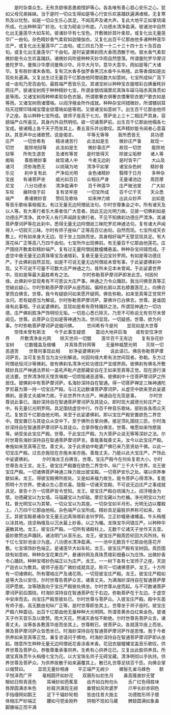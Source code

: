 <!-- { "loadSidebar": true } -->
　　是时杂类众生。无有贪欲嗔恚愚痴悭妒等心。各各唯有善心慈心安乐之心。犹如父母兄弟姊妹。当于是时一切众生得如是等心行安乐欢喜踊跃遍满诸根。无复寒热及以忧愁。如是一切众生乐心具足。不闻高声及诸大声。复此大地平正如掌琉璃所成。化出种种深广妙池。七宝为砌金沙布底。八功德水清净盈满。彼诸池中自然化出无量莲华大如车轮。彼诸妙华有七宝色。开敷微妙其叶柔软。或复化出无量莲华广一由旬。杂色精妙香气柔软如迦陵伽衣。又复化出百千亿那由他多诸种种莲华庄严。或复化出无量莲华广二由旬。或三四五乃至一十二十三十四十五十及百由旬。或复化出无量莲华广千由旬。是时娑婆佛刹雨大香雨洒散于地。彼水香气柔软微妙能令众生欢喜踊跃。诸微妙风吹彼种种天妙华雨自然堕落。所谓曼陀罗华摩诃曼陀罗华。曼殊沙华摩诃曼殊沙华。月华大月华。意华大意华。雨如是等广大诸华。复有胜妙诸末香雨。复有沉水香多伽罗香黑沉水香牛头栴檀。此等香烟如是出现处处遍满。又复出生过无量百千亿那由他阿僧祇数大如意树。七宝所成纵广高下或一由旬乃至百由旬。最胜端严悉皆乐见。其诸宝树以种种宝衣服缯彩白拂垂眊铃网庄严。彼诸宝树雨于种种精妙七宝。所谓金银琉璃摩尼真珠车磲马瑙赤真珠贯如是等雨。又诸宝树雨种种柔软杂色衣服。所谓歌奢衣俱奢衣憍奢耶衣歌尸歌衣如是等雨。又诸宝树雨诸璎珞。以阎浮檀金所作成就。种种杂宝间错微妙。所谓镮钏耳珰天冠臂印珠绳宝璎金锁璎珞如是等雨。又彼诸宝如意树下。出生百千亿那由他师子之座。各以种种七宝所成。彼师子座高于七刃。菩萨坐上三十二相庄严其身。容貌端严众所喜见。其身内外自然明彻。彼一切诸菩萨前。出生百千亿那由他榻各七宝成。彼诸榻上各千天子而坐其上。奏五音乐并出歌叹。其声精妙能令闻者心意喜跃。其音声中出诸歌赞。说是偈言。
　　平等无等等　　我所悉皆无
　　具功德庄严　　一切世希有
　　精进诸苦行　　此法如是生
　　微妙庄严事　　故现一切世
　　能除地狱等　　此法如是生
　　微妙事庄严　　故现一切世
　　能除地狱等　　所有生道苦
　　及诸有等苦　　是时皆得灭
　　除彼尘垢秽　　诸人等痴垢
　　善胜微妙事　　故现诸人中
　　今者无边刹　　是时皆平广
　　大山及诸河　　须弥海悉无
　　以琉璃为地　　清净平如掌
　　诸宝杂色树　　精妙普乐见
　　刹中复有此　　严净焰光明
　　金色诸精妙　　翳障于日月
　　多种杂宝座　　有诸菩萨坐
　　威光如百日　　众相庄严身
　　无量诸池边　　周匝摩尼宝
　　八分功德水　　清净盈满中
　　百千种莲华　　庄严陂池里
　　广大如车轮　　展转倍于前
　　复有坚牢座　　一切宝所成
　　百千亿千天　　天众悉端严
　　奏诸微妙音　　赞叹及歌咏
　　如来神力故　　出此众妙声
　　出如是等音乐歌咏事相偈法。有过无量无边阿僧祇法句。尔时世尊集会之中。所有诸天及以人等。有大乘行者乐大乘者信广大意者。因此无边光明力故。见彼一切佛刹如是功德庄严清净。其中天人有行声闻辟支佛行者。不见不知佛刹功德庄严清净。其诸菩萨摩诃萨等在此刹中。悉得无量无边阿僧祇三昧陀罗尼神通法句。复有诸大声闻得入一切寂灭三昧。尔时有师子座纵广正等高百亿由旬。自然而现。七宝所成天衣敷上。时有如来身大无边。现于坐上加趺而坐。其身相好端严无譬显现具足。有大莲花纵广正等高八万四千由旬。七宝所作出现佛前。有无量百千亿那由他莲花。庄严围绕开敷柔软精妙端严。复有过无量阿僧祇数幢幡悬盖。种种杂宝间错而成。于虚空中悬无量无边真珠等宝及诸缯彩。复悬无量无边宝铃罗网。有如是等功德庄严。于此佛刹自然显现。如是不可说无量无边阿僧祇未曾有事。于此娑婆佛刹中现。又不可说不可量不可数大庄严神通之力。昔所未见本未曾闻。于此娑婆世界中。现如是等最大最胜希有之法。
　　尔时弥勒菩萨摩诃萨即发此念。何因何缘。此佛刹中显现希有不可思议大庄严事。神通之力令众踊跃。我当问佛至真等正觉破此疑心。尔时弥勒菩萨摩诃萨从座而起。偏袒右肩以其右膝置莲花上。向佛合掌而白佛言。世尊。我今有疑欲问如来愿开疑网。佛告弥勒。如来至真等正觉常开汝问。若有疑惑当为解说。尔时弥勒菩萨摩诃萨。蒙佛许已白佛言。世尊。是谁因缘有此事相。于此娑婆佛刹。显现如是希有奇特踊跃之法。所谓现神通力一切功德。庄严佛刹胜净严饰明彻无垢。一切恶心悉已除灭。乃至不可称说无有穷尽未曾闻见。世尊。此菩萨众见如是等神通为法。世间显现。一切疑惑。世尊。欲为何事。尔时弥勒菩萨摩诃萨说偈问佛。
　　世间希有今是何　　显现如是大世尊
　　惊怪未曾有斯法　　今于此事生疑惑
　　震动大地并巨海　　或有安住净世界
　　开敷清净金光网　　除灭世间一切闇
　　莲华百千无有边　　复有杂花妙宝树
　　亿数幢盖及缯幡　　并真珠贯铃网等
　　无量种福慧光明　　灭除一切恶道苦
　　世尊何事现此相　　妙净娑婆佛刹中
　　说此语已。佛告弥勒菩萨摩诃萨言。汝可复坐吾当为汝分别解说。何因何缘大希有法世间现者。弥勒。东方过阿僧祇恒河沙等佛刹。彼有佛刹名清净光轮功德庄严宝缕界厕。彼佛刹有佛名开敷精妙具庄严神通法界轮一盖吼声毗卢遮那藏安自在王如来至真等正觉。现在游行演说法要。世界清净除灭悭贪嗔痴一切烦恼诸恶道等。彼佛刹中十住菩萨摩诃萨之所居住。彼佛刹中有菩萨摩诃萨。名海妙深持自在智通。得一切菩萨禅定三昧神通陀罗尼最为第一持一切宝庄严殿。与过无边数诸菩萨摩诃萨。从虚空中欲来至此娑婆佛刹。是善丈夫威神力故。于此世界作大庄严。神通自在先现是事。
　　尔时世尊说此事已。海妙深持自在智通菩萨摩诃萨及其徒众。即时现大威德光轮庄严之中。有无量亿光明罗网。具足围绕虚空中行。作百千种音乐歌咏。部别各各雨众天花。复放百千亿那由他光明。来至于此娑婆佛刹。即以宝庄严殿安置欲色二界空中。既安置已与其徒众从空中下。至于佛所合掌向佛。接足顶礼围绕三匝。尔时海妙深持自在智通菩萨摩诃萨与其徒众。合掌恭敬白佛言。世尊。唯愿如来怜愍我等。纳受坐此宝庄严殿。世尊。于此宝庄严殿。为大菩萨众说无等等深妙之法。尔时世尊告海妙深持自在智通菩萨摩诃萨言。善哉善哉善丈夫。汝今以此宝庄严殿。奉施如来至真等正觉。善丈夫。汝于此贤劫中毗婆尸佛已来乃至贤劫千佛。以此一切宝庄严殿。过去亦施现在亦施未来亦施。善哉丈夫。乃能以此大宝庄严。严饰此中娑婆佛刹。
　　尔时海龙王白佛言。世尊。宝庄严殿今在何处复若大小。尔时世尊告龙王言。龙王。彼宝庄严殿置在欲色二界空中。纵广三千大千世界。龙王彼宝庄严殿。一切诸佛菩萨神通三昧力故出彼宝殿。一切菩萨安乐之处。堪以供养奉献如来。龙王。得彼宝殿佛所居处。又是如来福力故生。能令菩萨心得清净。复能照明十方世界。使诸众生心意欢喜。隐翳一切诸天宫殿。不可说无边庄严之事成就具足。普告十方一切菩萨皆令觉知。龙王。彼宝庄严殿白琉璃为上。阎浮檀金为壁。功德藏宝以为女墙。马瑙藏宝以为却敌。摩尼宝藏以为栏楯。净光明宝以为栏柱。普光明宝以为其辇。一切众宝以为其座。一切杂宝如半月形。光明无边以覆殿上。八万四千亿那由他柱。杂色端严众宝所成。精妙具足最胜供养称可如来。龙王。其彼宝殿悬诸杂宝无量无边真珠缯彩金铃罗网。立正妙幢悬诸幡盖。牛头栴檀以涂其地。烧坚栴檀及以沉水最上妙香。以之为楯。龙珠宝华间错庄严。以种种华遍散其地。龙王。彼宝庄严殿。一切所有诸殿柱上。无数千亿诸天子坐作天五音。最妙歌赞出声踊跃。诸法明门从音乐出。龙王。彼宝庄严殿周匝轮回大风所持。有千亿七宝妙池金沙为底。八功德水清净盈满。一一池中无数百千亿那由他莲花开敷。七宝填饰妙色端正。是诸莲华大如车轮。龙王。彼宝庄严殿有宝树园。周匝围绕有如意树。种种杂宝花果庄严。悬诸铃网及真珠贯缯彩细叠以为庄饰。出微妙香令心踊跃。种种宝塔妙色端正以为庄严。龙王。一一树下各有七宝师子之座。天迦尸迦衣以为敷具。彼师子座高广微妙成就具足。称可一切诸佛菩萨。龙王。十方所有一切诸佛刹。所有璎珞庄严及诸花雨。一切现彼宝庄严殿。龙王。彼宝庄严殿如是等大及以安住。尔时世尊告菩萨众言。诸善丈夫。为满海妙深持自在智通菩萨摩诃萨愿故。汝等随我向于宝庄严殿彼处俱坐。尔时世尊从座而起。与不可数诸菩萨摩诃萨前后围绕。时海妙深持自在智通菩萨在于右边。弥勒菩萨在于左边。于虚空中安庠而去。向宝庄严殿至彼处已。尔时世尊与菩萨众。入彼宝庄严殿。殿中东面有师子座。高无数由旬纵广正等。是时世尊即坐其上。世尊坐于师子座时。彼宝庄严殿六种震动。出百千亿那由他无量种种大光明网。所谓青黄赤白红紫金色。彼诸天子作天音乐及以歌赞。雨大天花。然诸天香恒不断绝。尔时世尊告菩萨众言。诸善丈夫。汝等各各敷莲华座而坐其上。世尊敕已。彼菩萨众。各就莲华座上而坐。佛及菩萨摩诃萨众皆悉坐已。时海妙深持自在智通菩萨摩诃萨作是思惟。我于今者供养如来至真等正觉。兼复咨请问于佛地。时海妙深持自在智通菩萨摩诃萨即从坐起。随意所生种种无量无边阿僧祇花香涂香末香。花冠衣服幢幡宝盖音乐歌叹。供养世尊及菩萨众。恭敬尊重承事供养。生希有心供养讫已。又复出此胜供养具。所谓宝真珠贯牛头栴檀七宝为花。以大宝珠名师子无碍宝藏。清净明彻以手执持。供养世尊及菩萨众。为供养故散于如来遍覆其上。散已礼世尊足绕百千匝。向佛合掌以偈赞曰。
　　显现无量妙相身　　平正端严无阙少
　　螺髻孔雀乌蜂色　　额平悦泽而广开
　　毫相圆开如妙花　　双眉形似初生月
　　鼻高隆直妙无譬　　眼如日照青莲色
　　耳埵妙如芭蕉茎　　齿齐如白拘勿头
　　舌广红色得胜味　　唇厚圆满赤朱色
　　妙肩洪满现无阙　　垂臂如风吹婆罗
　　爪甲长妙赤铜色　　手指缦网如鹅王
　　足下千辐妙轮相　　皆由往昔大施主
　　功德胜形师子臆　　体相庄严妙端正
　　腰如弓弝金刚杵　　阴相不现如马藏
　　髀胫圆满如象鼻　　脚腂端正而平满
